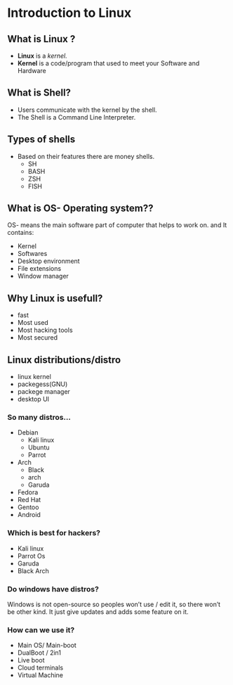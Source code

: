 # Introduction to Linux
## What is Linux ?
- **Linux** is a *kernel.*
-  **Kernel** is a 
code/program that used 
to meet your Software 
and Hardware
## What is Shell?
- Users communicate with the 
kernel by the shell.
- The Shell is a Command Line 
Interpreter.
## Types of shells
- Based on their features there are money shells.
  - SH
  - BASH
  - ZSH
  - FISH
## What is OS- Operating system??
OS- means the main software 
part of computer that helps to work on. and  It contains:
- Kernel
- Softwares
- Desktop environment
- File extensions
- Window manager
## **Why Linux is usefull?**
-  fast
- Most used
- Most hacking tools
- Most secured
## Linux distributions/distro
- linux kernel
- packegess(GNU)
- packege manager 
- desktop UI
### So many distros…
- Debian
  - Kali linux
  -  Ubuntu
  -  Parrot
- Arch
  - Black 
  - arch
  - Garuda
- Fedora
- Red Hat
- Gentoo
- Android
### Which is best for hackers?
-  Kali linux
- Parrot Os
- Garuda
- Black Arch
### **Do windows have distros?**
 Windows is not open-source so 
peoples won’t use / edit it, so there 
won’t be other kind.
 It just give updates and adds some 
feature on it.
### **How can we use it?**
- Main OS/ Main-boot
- DualBoot / 2in1
-  Live boot
-  Cloud terminals
-  Virtual Machine